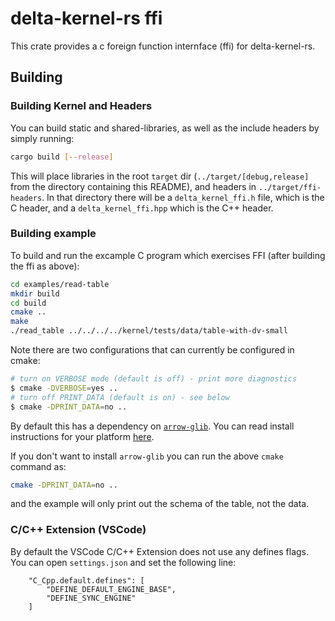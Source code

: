 # delta-kernel-rs ffi

This crate provides a c foreign function internface (ffi) for delta-kernel-rs.

## Building

### Building Kernel and Headers
You can build static and shared-libraries, as well as the include headers by simply running:

```sh
cargo build [--release]
```

This will place libraries in the root `target` dir (`../target/[debug,release]` from the directory containing this README), and headers in `../target/ffi-headers`. In that directory there will be a `delta_kernel_ffi.h` file, which is the C header, and a `delta_kernel_ffi.hpp` which is the C++ header.

### Building example
To build and run the excample C program which exercises FFI (after building the ffi as above):

```sh
cd examples/read-table
mkdir build
cd build
cmake ..
make
./read_table ../../../../kernel/tests/data/table-with-dv-small
```

Note there are two configurations that can currently be configured in cmake:
```bash
# turn on VERBOSE mode (default is off) - print more diagnostics
$ cmake -DVERBOSE=yes ..
# turn off PRINT_DATA (default is on) - see below
$ cmake -DPRINT_DATA=no ..
```

By default this has a dependency on
[`arrow-glib`](https://github.com/apache/arrow/blob/main/c_glib/README.md). You can read install
instructions for your platform [here](https://arrow.apache.org/install/).

If you don't want to install `arrow-glib` you can run the above `cmake` command as:

```sh
cmake -DPRINT_DATA=no ..
```

and the example will only print out the schema of the table, not the data.

### C/C++ Extension (VSCode)

By default the VSCode C/C++ Extension does not use any defines flags. You can open `settings.json` and set the following line:
```
    "C_Cpp.default.defines": [
        "DEFINE_DEFAULT_ENGINE_BASE",
        "DEFINE_SYNC_ENGINE"
    ]
```